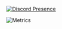 [![Discord Presence](https://lanyard-profile-readme.vercel.app/api/132933976120623104)](https://discord.com/users/132933976120623104)

![Metrics](https://metrics.lecoq.io/xKaelyn?template=classic&base.indepth=true&base.hireable=true&languages=1&lines=1&habits=1&people=1&achievements=1&introduction=1&base=header%2C%20activity%2C%20community%2C%20repositories%2C%20metadata&base.indepth=true&base.hireable=true&base.skip=false&languages=false&languages.limit=8&languages.threshold=0%25&languages.other=false&languages.colors=github&languages.sections=most-used&languages.indepth=false&languages.analysis.timeout=15&languages.analysis.timeout.repositories=7.5&languages.categories=markup%2C%20programming&languages.recent.categories=markup%2C%20programming&languages.recent.load=300&languages.recent.days=14&lines=false&lines.sections=base&lines.repositories.limit=4&lines.history.limit=1&lines.delay=0&habits=false&habits.from=200&habits.days=14&habits.facts=true&habits.charts=false&habits.charts.type=classic&habits.trim=false&habits.languages.limit=8&habits.languages.threshold=0%25&people=false&people.limit=24&people.identicons=false&people.identicons.hide=false&people.size=28&people.types=followers%2C%20following&people.shuffle=false&achievements=false&achievements.threshold=C&achievements.secrets=true&achievements.display=detailed&achievements.limit=0&introduction=false&introduction.title=true&config.timezone=Europe%2FLondon)
